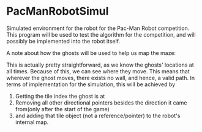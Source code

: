 # PacManRobotSimul
Simulated environment for the robot for the Pac-Man Robot competition.
This program will be used to test the algorithm for the competition, and will possibly be implemented into the robot itself.

A note about how the ghosts will be used to help us map the maze:


This is actually pretty straightforward, as we know the ghosts' locations at all times.
Because of this, we can see where they move.  This means that wherever the ghost moves,
there exists no wall, and hence, a valid path.  In terms of implementation for the simulation,
this will be achieved by 
1. Getting the tile index the ghost is at
2. Removing all other directional pointers besides the direction it came from(only after the start of the game)
3. and adding that tile object (not a reference/pointer) to the robot's internal map.
